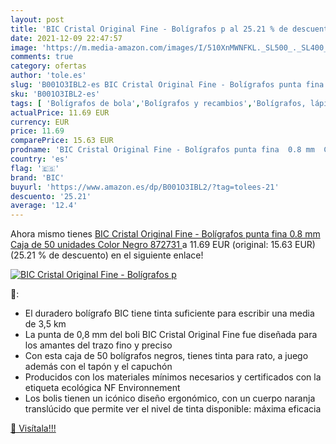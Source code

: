 ```yaml
---
layout: post
title: 'BIC Cristal Original Fine - Bolígrafos p al 25.21 % de descuento'
date: 2021-12-09 22:47:57
image: 'https://m.media-amazon.com/images/I/510XnMWNFKL._SL500_._SL400_.jpg'
comments: true
category: ofertas
author: 'tole.es'
slug: 'B001O3IBL2-es BIC Cristal Original Fine - Bolígrafos punta fina 0.8 mm...'
sku: 'B001O3IBL2-es'
tags: [ 'Bolígrafos de bola','Bolígrafos y recambios','Bolígrafos, lápices y útiles de escritura','Oficina y papelería','bic','bolígrafos','cristal', ]
actualPrice: 11.69 EUR
currency: EUR
price: 11.69
comparePrice: 15.63 EUR
prodname: 'BIC Cristal Original Fine - Bolígrafos punta fina  0.8 mm  Caja de 50 unidades  Color Negro  872731 '
country: 'es'
flag: '🇪🇸'
brand: 'BIC'
buyurl: 'https://www.amazon.es/dp/B001O3IBL2/?tag=tolees-21'
descuento: '25.21'
average: '12.4'
---
```


Ahora mismo tienes [BIC Cristal Original Fine - Bolígrafos punta fina  0.8 mm  Caja de 50 unidades  Color Negro  872731 ](https://www.amazon.es/dp/B001O3IBL2/?tag=tolees-21) a 11.69 EUR (original: 15.63 EUR) (25.21 %  de descuento) en el siguiente enlace!

[![BIC Cristal Original Fine - Bolígrafos p](https://m.media-amazon.com/images/I/510XnMWNFKL._SL500_._SL400_.jpg)](https://www.amazon.es/dp/B001O3IBL2/?tag=tolees-21)

🔎:

- El duradero bolígrafo BIC tiene tinta suficiente para escribir una media de 3,5 km
- La punta de 0,8 mm del boli BIC Cristal Original Fine fue diseñada para los amantes del trazo fino y preciso
- Con esta caja de 50 bolígrafos negros, tienes tinta para rato, a juego además con el tapón y el capuchón
- Producidos con los materiales mínimos necesarios y certificados con la etiqueta ecológica NF Environnement
- Los bolis tienen un icónico diseño ergonómico, con un cuerpo naranja translúcido que permite ver el nivel de tinta disponible: máxima eficacia

[🛒 Visítala!!!](https://www.amazon.es/dp/B001O3IBL2/?tag=tolees-21)
